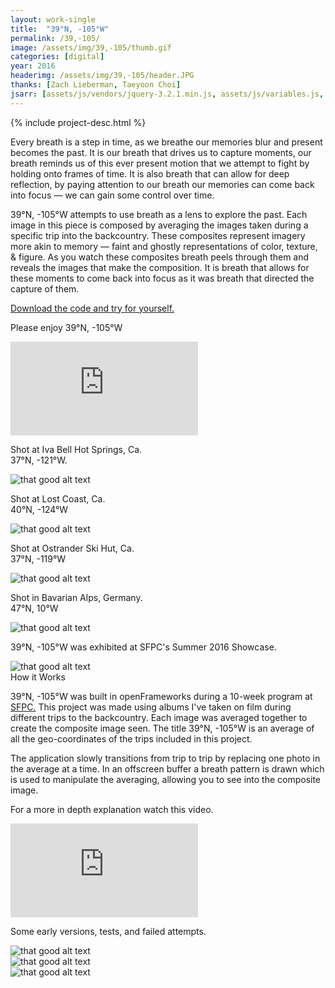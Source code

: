 ```yaml
---
layout: work-single
title:  "39°N, -105°W"
permalink: /39,-105/
image: /assets/img/39,-105/thumb.gif
categories: [digital]
year: 2016
headerimg: /assets/img/39,-105/header.JPG
thanks: [Zach Lieberman, Taeyoon Choi]
jsarr: [assets/js/vendors/jquery-3.2.1.min.js, assets/js/variables.js, assets/js/header.js]
---
```


<div class="work-single__container work-single__no-reverse">
  {% include project-desc.html %}
  <div class='work-single__text-holder work-single__header-text'>
    <p>Every breath is a step in time, as we breathe our memories blur and present becomes the past. It is our breath that drives us to capture moments, our breath reminds us of this ever present motion that we attempt to fight by holding onto frames of time. It is also breath that can allow for deep reflection, by paying attention to our breath our memories can come back into focus — we can gain some control over time.</p>
    <p>39°N, -105°W attempts to use breath as a lens to explore the past. Each image in this piece is composed by averaging the images taken during a specific trip into the backcountry. These composites represent imagery more akin to memory — faint and ghostly representations of color, texture, & figure. As you watch these composites breath peels through them and reveals the images that make the composition. It is breath that allows for these moments to come back into focus as it was breath that directed the capture of them.</p>
    <p class='no-pad'><a href='https://github.com/mattvisco/39N-105W'>Download the code and try for yourself.</a></p>
  </div>
</div>

<div class="work-single__container">
  <div class="work-single__left" >
    <p class="work-single__footnote">Please enjoy 39°N, -105°W</p>
  </div>
  <div class="work-single__right" >
    <div class='work-single__iframe-container'>
      <iframe src='https://player.vimeo.com/video/181241388' frameborder='0' webkitAllowFullScreen mozallowfullscreen allowFullScreen></iframe>
    </div>
  </div>
</div>

<div class="work-single__container">
  <div class="work-single__left" >
    <p class="work-single__footnote">Shot at Iva Bell Hot Springs, Ca. <br>37°N, -121°W.</p>
  </div>
  <div class="work-single__right" >
    <img src="/assets/img/39,-105/3.png" alt="that good alt text" />
  </div>
</div>

<div class="work-single__container">
  <div class="work-single__left" >
    <p class="work-single__footnote">Shot at Lost Coast, Ca. <br>40°N, -124°W</p>
  </div>
  <div class="work-single__right" >
    <img src="/assets/img/39,-105/2.png" alt="that good alt text" />
  </div>
</div>

<div class="work-single__container">
  <div class="work-single__left" >
    <p class="work-single__footnote">Shot at Ostrander Ski Hut, Ca. <br>37°N, -119°W</p>
  </div>
  <div class="work-single__right" >
    <img src="/assets/img/39,-105/4.png" alt="that good alt text" />
  </div>
</div>

<div class="work-single__container">
  <div class="work-single__left" >
    <p class="work-single__footnote">Shot in Bavarian Alps, Germany. <br>47°N, 10°W</p>
  </div>
  <div class="work-single__right" >
    <img src="/assets/img/39,-105/5.png" alt="that good alt text" />
  </div>
</div>

<div class="work-single__container">
  <div class="work-single__left" >
    <p class="work-single__footnote">39°N, -105°W was exhibited at SFPC's Summer 2016 Showcase.</p>
  </div>
  <div class="work-single__right" >
    <img src="/assets/img/39,-105/6.JPG" alt="that good alt text" />
  </div>
</div>

<div class="work-single__sub-header-container">
  <div class="work-single__sub-header" >
    How it Works
  </div>
</div>

<div class='work-single__text-holder'>
<p>39°N, -105°W was built in openFrameworks during a 10-week program at <a href='http://sfpc.io/' target='_blank'>SFPC.</a> This project was made using albums I've taken on film during different trips to the backcountry. Each image was averaged together to create the composite image seen. The title 39°N, -105°W is an average of all the geo-coordinates of the trips included in this project.</p>
<p class='no-pad'>The application slowly transitions from trip to trip by replacing one photo in the average at a time. In an offscreen buffer a breath pattern is drawn which is used to manipulate the averaging, allowing you to see into the composite image.</p>
</div>

<div class="work-single__container">
  <div class="work-single__left" >
    <p class="work-single__footnote">For a more in depth explanation watch this video.</p>
  </div>
  <div class="work-single__right" >
    <div class='work-single__iframe-container'>
      <iframe src='https://player.vimeo.com/video/181240598' frameborder='0' webkitAllowFullScreen mozallowfullscreen allowFullScreen></iframe>
    </div>
  </div>
</div>

<div class="work-single__container">
  <div class="work-single__left" >
    <p class="work-single__footnote">Some early versions, tests, and failed attempts.</p>
  </div>
  <div class="work-single__right" >
    <img src="/assets/img/39,-105/test1.png" alt="that good alt text" />
  </div>
</div>

<div class="work-single__container">
  <div class="work-single__left" >
  
  </div>
  <div class="work-single__right" >
    <img src="/assets/img/39,-105/test2.png" alt="that good alt text" />
  </div>
</div>

<div class="work-single__container no-pad">
  <div class="work-single__left" >
  
  </div>
  <div class="work-single__right" >
    <img src="/assets/img/39,-105/test3.png" alt="that good alt text" />
  </div>
</div>
